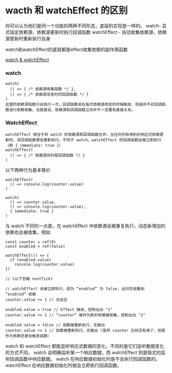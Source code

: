 # wacth 和 watchEffect 的区别

你可以认为他们是同一个功能的两种不同形态，底层的实现是一样的。
watch- 显式指定依赖源，依赖源更新时执行回调函数
watchEffect - 自动收集依赖源，依赖源更新时重新执行自身

watch和watchEffect的底层都是effect收集依赖的副作用函数

[watch & watchEffect](https://juejin.cn/post/7109009230132150280)
### watch

```
watch(
  () => { /* 依赖源收集函数 */ },
  () => { /* 依赖源改变时的回调函数 */ }
)
这里的依赖源函数只会执行一次，回调函数会在每次依赖源改变的时候触发，但是并不对回调函数进行依赖收集。也就是说，依赖源和回调函数之间并不一定要有直接关系。
```
### WatchEffect

```
watchEffect 相当于将 watch 的依赖源和回调函数合并，当任何你有用到的响应式依赖更新时，该回调函数便会重新执行。不同于 watch，watchEffect 的回调函数会被立即执行（即 { immediate: true }）
watchEffect(
  () => { /* 依赖源同时是回调函数 */ }
)
```
以下两种行为基本等价
```
watchEffect(
  () => console.log(counter.value)
)

watch(
  () => counter.value,
  () => console.log(counter.value),
  { immediate: true }
)
```
与 watch 不同的一点是，在 watchEffect 中依赖源会被重复执行，动态新增加的依赖也会被收集，例如
```
const counter = ref(0)
const enabled = ref(false)

watchEffect(() => {
  if (enabled.value)
    console.log(counter.value)
})

// (以下忽略 nextTick)

// watchEffect 会被立即执行，因为 “enabled“ 为 false, 此时仅收集到 “enabled“ 依赖
counter.value += 1 // 无反应

enabled.value = true // Effect 触发，控制台出 "1"
counter.value += 1 // “counter“ 被作为新的依赖被收集，控制台出 "2"

enabled.value = false // 函数被重新执行，无输出
counter.value += 1 // 函数被重新执行，无输出 (虽然 counter 已经没有用了，但是作为依赖还是会触发函数）
```
watch 和 watchEffect 都能监听响应式数据的变化，不同的是它们监听数据变化的方式不同。
watch 会明确监听某一个响应数据，而 watchEffect 则是隐式的监听回调函数中响应数据。
watch 在响应数据初始化时是不会执行回调函数的，watchEffect 在响应数据初始化时就会立即执行回调函数。

